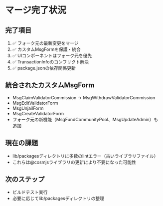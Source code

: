 # マージ完了状況

## 完了項目
1. ✅ フォーク元の最新変更をマージ
2. ✅ カスタムMsgFormを保護・統合
3. ✅ UIコンポーネントはフォーク元を優先
4. ✅ TransactionInfoのコンフリクト解決
5. ✅ package.jsonの依存関係更新

## 統合されたカスタムMsgForm
- MsgClaimValidatorCommission → MsgWithdrawValidatorCommission
- MsgEditValidatorForm
- MsgUnjailForm  
- MsgCreateValidatorForm
- フォーク元の新機能（MsgFundCommunityPool、MsgUpdateAdmin）も追加

## 現在の課題
- lib/packagesディレクトリに多数のlintエラー（古いライブラリファイル）
- これらは@cosmjsライブラリの更新により不要になった可能性

## 次のステップ
- ビルドテスト実行
- 必要に応じてlib/packagesディレクトリの整理
